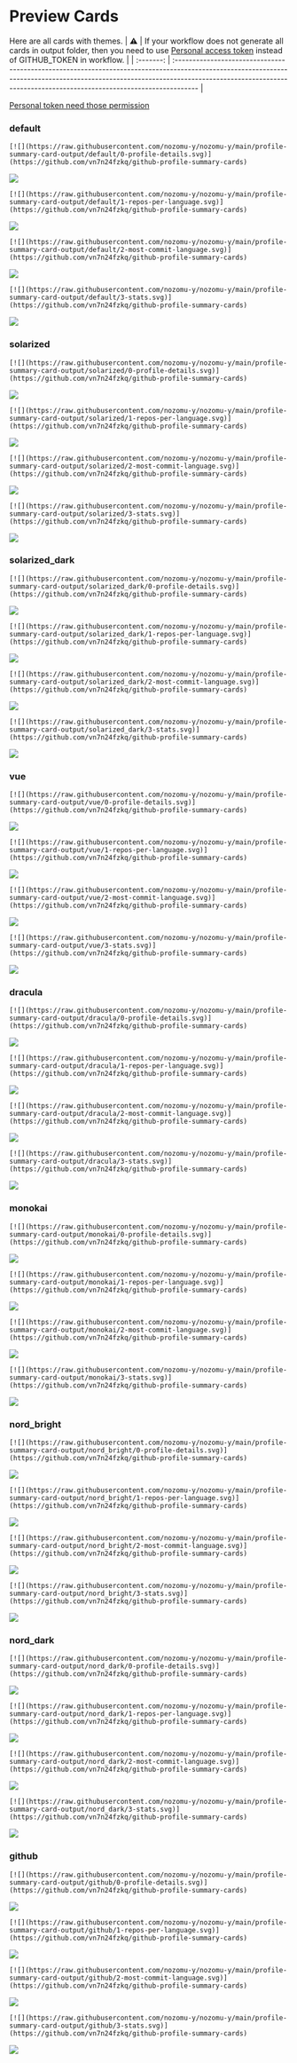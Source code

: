 
# Preview Cards

Here are all cards with themes.
| :warning: | If your workflow does not generate all cards in output folder, then you need to use [Personal access token](https://docs.github.com/en/actions/configuring-and-managing-workflows/creating-and-storing-encrypted-secrets) instead of GITHUB_TOKEN in workflow. |
| :-------: | :------------------------------------------------------------------------------------------------------------------------------------------------------------------------------------------------------------------------------------------------ |

[Personal token need those permission](https://github.com/vn7n24fzkq/github-profile-summary-cards/wiki/Personal-access-token-permissions)


### default


```
[![](https://raw.githubusercontent.com/nozomu-y/nozomu-y/main/profile-summary-card-output/default/0-profile-details.svg)](https://github.com/vn7n24fzkq/github-profile-summary-cards)
```
![](https://raw.githubusercontent.com/nozomu-y/nozomu-y/main/profile-summary-card-output/default/0-profile-details.svg)


```
[![](https://raw.githubusercontent.com/nozomu-y/nozomu-y/main/profile-summary-card-output/default/1-repos-per-language.svg)](https://github.com/vn7n24fzkq/github-profile-summary-cards)
```
![](https://raw.githubusercontent.com/nozomu-y/nozomu-y/main/profile-summary-card-output/default/1-repos-per-language.svg)


```
[![](https://raw.githubusercontent.com/nozomu-y/nozomu-y/main/profile-summary-card-output/default/2-most-commit-language.svg)](https://github.com/vn7n24fzkq/github-profile-summary-cards)
```
![](https://raw.githubusercontent.com/nozomu-y/nozomu-y/main/profile-summary-card-output/default/2-most-commit-language.svg)


```
[![](https://raw.githubusercontent.com/nozomu-y/nozomu-y/main/profile-summary-card-output/default/3-stats.svg)](https://github.com/vn7n24fzkq/github-profile-summary-cards)
```
![](https://raw.githubusercontent.com/nozomu-y/nozomu-y/main/profile-summary-card-output/default/3-stats.svg)


### solarized


```
[![](https://raw.githubusercontent.com/nozomu-y/nozomu-y/main/profile-summary-card-output/solarized/0-profile-details.svg)](https://github.com/vn7n24fzkq/github-profile-summary-cards)
```
![](https://raw.githubusercontent.com/nozomu-y/nozomu-y/main/profile-summary-card-output/solarized/0-profile-details.svg)


```
[![](https://raw.githubusercontent.com/nozomu-y/nozomu-y/main/profile-summary-card-output/solarized/1-repos-per-language.svg)](https://github.com/vn7n24fzkq/github-profile-summary-cards)
```
![](https://raw.githubusercontent.com/nozomu-y/nozomu-y/main/profile-summary-card-output/solarized/1-repos-per-language.svg)


```
[![](https://raw.githubusercontent.com/nozomu-y/nozomu-y/main/profile-summary-card-output/solarized/2-most-commit-language.svg)](https://github.com/vn7n24fzkq/github-profile-summary-cards)
```
![](https://raw.githubusercontent.com/nozomu-y/nozomu-y/main/profile-summary-card-output/solarized/2-most-commit-language.svg)


```
[![](https://raw.githubusercontent.com/nozomu-y/nozomu-y/main/profile-summary-card-output/solarized/3-stats.svg)](https://github.com/vn7n24fzkq/github-profile-summary-cards)
```
![](https://raw.githubusercontent.com/nozomu-y/nozomu-y/main/profile-summary-card-output/solarized/3-stats.svg)


### solarized_dark


```
[![](https://raw.githubusercontent.com/nozomu-y/nozomu-y/main/profile-summary-card-output/solarized_dark/0-profile-details.svg)](https://github.com/vn7n24fzkq/github-profile-summary-cards)
```
![](https://raw.githubusercontent.com/nozomu-y/nozomu-y/main/profile-summary-card-output/solarized_dark/0-profile-details.svg)


```
[![](https://raw.githubusercontent.com/nozomu-y/nozomu-y/main/profile-summary-card-output/solarized_dark/1-repos-per-language.svg)](https://github.com/vn7n24fzkq/github-profile-summary-cards)
```
![](https://raw.githubusercontent.com/nozomu-y/nozomu-y/main/profile-summary-card-output/solarized_dark/1-repos-per-language.svg)


```
[![](https://raw.githubusercontent.com/nozomu-y/nozomu-y/main/profile-summary-card-output/solarized_dark/2-most-commit-language.svg)](https://github.com/vn7n24fzkq/github-profile-summary-cards)
```
![](https://raw.githubusercontent.com/nozomu-y/nozomu-y/main/profile-summary-card-output/solarized_dark/2-most-commit-language.svg)


```
[![](https://raw.githubusercontent.com/nozomu-y/nozomu-y/main/profile-summary-card-output/solarized_dark/3-stats.svg)](https://github.com/vn7n24fzkq/github-profile-summary-cards)
```
![](https://raw.githubusercontent.com/nozomu-y/nozomu-y/main/profile-summary-card-output/solarized_dark/3-stats.svg)


### vue


```
[![](https://raw.githubusercontent.com/nozomu-y/nozomu-y/main/profile-summary-card-output/vue/0-profile-details.svg)](https://github.com/vn7n24fzkq/github-profile-summary-cards)
```
![](https://raw.githubusercontent.com/nozomu-y/nozomu-y/main/profile-summary-card-output/vue/0-profile-details.svg)


```
[![](https://raw.githubusercontent.com/nozomu-y/nozomu-y/main/profile-summary-card-output/vue/1-repos-per-language.svg)](https://github.com/vn7n24fzkq/github-profile-summary-cards)
```
![](https://raw.githubusercontent.com/nozomu-y/nozomu-y/main/profile-summary-card-output/vue/1-repos-per-language.svg)


```
[![](https://raw.githubusercontent.com/nozomu-y/nozomu-y/main/profile-summary-card-output/vue/2-most-commit-language.svg)](https://github.com/vn7n24fzkq/github-profile-summary-cards)
```
![](https://raw.githubusercontent.com/nozomu-y/nozomu-y/main/profile-summary-card-output/vue/2-most-commit-language.svg)


```
[![](https://raw.githubusercontent.com/nozomu-y/nozomu-y/main/profile-summary-card-output/vue/3-stats.svg)](https://github.com/vn7n24fzkq/github-profile-summary-cards)
```
![](https://raw.githubusercontent.com/nozomu-y/nozomu-y/main/profile-summary-card-output/vue/3-stats.svg)


### dracula


```
[![](https://raw.githubusercontent.com/nozomu-y/nozomu-y/main/profile-summary-card-output/dracula/0-profile-details.svg)](https://github.com/vn7n24fzkq/github-profile-summary-cards)
```
![](https://raw.githubusercontent.com/nozomu-y/nozomu-y/main/profile-summary-card-output/dracula/0-profile-details.svg)


```
[![](https://raw.githubusercontent.com/nozomu-y/nozomu-y/main/profile-summary-card-output/dracula/1-repos-per-language.svg)](https://github.com/vn7n24fzkq/github-profile-summary-cards)
```
![](https://raw.githubusercontent.com/nozomu-y/nozomu-y/main/profile-summary-card-output/dracula/1-repos-per-language.svg)


```
[![](https://raw.githubusercontent.com/nozomu-y/nozomu-y/main/profile-summary-card-output/dracula/2-most-commit-language.svg)](https://github.com/vn7n24fzkq/github-profile-summary-cards)
```
![](https://raw.githubusercontent.com/nozomu-y/nozomu-y/main/profile-summary-card-output/dracula/2-most-commit-language.svg)


```
[![](https://raw.githubusercontent.com/nozomu-y/nozomu-y/main/profile-summary-card-output/dracula/3-stats.svg)](https://github.com/vn7n24fzkq/github-profile-summary-cards)
```
![](https://raw.githubusercontent.com/nozomu-y/nozomu-y/main/profile-summary-card-output/dracula/3-stats.svg)


### monokai


```
[![](https://raw.githubusercontent.com/nozomu-y/nozomu-y/main/profile-summary-card-output/monokai/0-profile-details.svg)](https://github.com/vn7n24fzkq/github-profile-summary-cards)
```
![](https://raw.githubusercontent.com/nozomu-y/nozomu-y/main/profile-summary-card-output/monokai/0-profile-details.svg)


```
[![](https://raw.githubusercontent.com/nozomu-y/nozomu-y/main/profile-summary-card-output/monokai/1-repos-per-language.svg)](https://github.com/vn7n24fzkq/github-profile-summary-cards)
```
![](https://raw.githubusercontent.com/nozomu-y/nozomu-y/main/profile-summary-card-output/monokai/1-repos-per-language.svg)


```
[![](https://raw.githubusercontent.com/nozomu-y/nozomu-y/main/profile-summary-card-output/monokai/2-most-commit-language.svg)](https://github.com/vn7n24fzkq/github-profile-summary-cards)
```
![](https://raw.githubusercontent.com/nozomu-y/nozomu-y/main/profile-summary-card-output/monokai/2-most-commit-language.svg)


```
[![](https://raw.githubusercontent.com/nozomu-y/nozomu-y/main/profile-summary-card-output/monokai/3-stats.svg)](https://github.com/vn7n24fzkq/github-profile-summary-cards)
```
![](https://raw.githubusercontent.com/nozomu-y/nozomu-y/main/profile-summary-card-output/monokai/3-stats.svg)


### nord_bright


```
[![](https://raw.githubusercontent.com/nozomu-y/nozomu-y/main/profile-summary-card-output/nord_bright/0-profile-details.svg)](https://github.com/vn7n24fzkq/github-profile-summary-cards)
```
![](https://raw.githubusercontent.com/nozomu-y/nozomu-y/main/profile-summary-card-output/nord_bright/0-profile-details.svg)


```
[![](https://raw.githubusercontent.com/nozomu-y/nozomu-y/main/profile-summary-card-output/nord_bright/1-repos-per-language.svg)](https://github.com/vn7n24fzkq/github-profile-summary-cards)
```
![](https://raw.githubusercontent.com/nozomu-y/nozomu-y/main/profile-summary-card-output/nord_bright/1-repos-per-language.svg)


```
[![](https://raw.githubusercontent.com/nozomu-y/nozomu-y/main/profile-summary-card-output/nord_bright/2-most-commit-language.svg)](https://github.com/vn7n24fzkq/github-profile-summary-cards)
```
![](https://raw.githubusercontent.com/nozomu-y/nozomu-y/main/profile-summary-card-output/nord_bright/2-most-commit-language.svg)


```
[![](https://raw.githubusercontent.com/nozomu-y/nozomu-y/main/profile-summary-card-output/nord_bright/3-stats.svg)](https://github.com/vn7n24fzkq/github-profile-summary-cards)
```
![](https://raw.githubusercontent.com/nozomu-y/nozomu-y/main/profile-summary-card-output/nord_bright/3-stats.svg)


### nord_dark


```
[![](https://raw.githubusercontent.com/nozomu-y/nozomu-y/main/profile-summary-card-output/nord_dark/0-profile-details.svg)](https://github.com/vn7n24fzkq/github-profile-summary-cards)
```
![](https://raw.githubusercontent.com/nozomu-y/nozomu-y/main/profile-summary-card-output/nord_dark/0-profile-details.svg)


```
[![](https://raw.githubusercontent.com/nozomu-y/nozomu-y/main/profile-summary-card-output/nord_dark/1-repos-per-language.svg)](https://github.com/vn7n24fzkq/github-profile-summary-cards)
```
![](https://raw.githubusercontent.com/nozomu-y/nozomu-y/main/profile-summary-card-output/nord_dark/1-repos-per-language.svg)


```
[![](https://raw.githubusercontent.com/nozomu-y/nozomu-y/main/profile-summary-card-output/nord_dark/2-most-commit-language.svg)](https://github.com/vn7n24fzkq/github-profile-summary-cards)
```
![](https://raw.githubusercontent.com/nozomu-y/nozomu-y/main/profile-summary-card-output/nord_dark/2-most-commit-language.svg)


```
[![](https://raw.githubusercontent.com/nozomu-y/nozomu-y/main/profile-summary-card-output/nord_dark/3-stats.svg)](https://github.com/vn7n24fzkq/github-profile-summary-cards)
```
![](https://raw.githubusercontent.com/nozomu-y/nozomu-y/main/profile-summary-card-output/nord_dark/3-stats.svg)


### github


```
[![](https://raw.githubusercontent.com/nozomu-y/nozomu-y/main/profile-summary-card-output/github/0-profile-details.svg)](https://github.com/vn7n24fzkq/github-profile-summary-cards)
```
![](https://raw.githubusercontent.com/nozomu-y/nozomu-y/main/profile-summary-card-output/github/0-profile-details.svg)


```
[![](https://raw.githubusercontent.com/nozomu-y/nozomu-y/main/profile-summary-card-output/github/1-repos-per-language.svg)](https://github.com/vn7n24fzkq/github-profile-summary-cards)
```
![](https://raw.githubusercontent.com/nozomu-y/nozomu-y/main/profile-summary-card-output/github/1-repos-per-language.svg)


```
[![](https://raw.githubusercontent.com/nozomu-y/nozomu-y/main/profile-summary-card-output/github/2-most-commit-language.svg)](https://github.com/vn7n24fzkq/github-profile-summary-cards)
```
![](https://raw.githubusercontent.com/nozomu-y/nozomu-y/main/profile-summary-card-output/github/2-most-commit-language.svg)


```
[![](https://raw.githubusercontent.com/nozomu-y/nozomu-y/main/profile-summary-card-output/github/3-stats.svg)](https://github.com/vn7n24fzkq/github-profile-summary-cards)
```
![](https://raw.githubusercontent.com/nozomu-y/nozomu-y/main/profile-summary-card-output/github/3-stats.svg)

